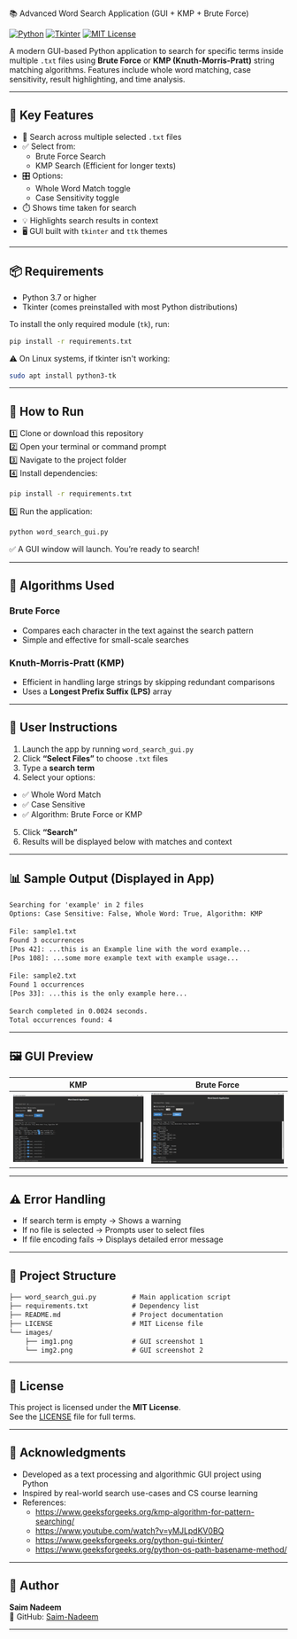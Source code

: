 📚 Advanced Word Search Application (GUI + KMP + Brute Force)

[![Python](https://img.shields.io/badge/Built%20with-Python-blue.svg)](https://www.python.org/)
[![Tkinter](https://img.shields.io/badge/GUI-Tkinter-orange.svg)](https://wiki.python.org/moin/TkInter)
[![MIT License](https://img.shields.io/badge/License-MIT-yellow.svg)](LICENSE)

A modern GUI-based Python application to search for specific terms inside multiple `.txt` files using **Brute Force** or **KMP (Knuth-Morris-Pratt)** string matching algorithms. Features include whole word matching, case sensitivity, result highlighting, and time analysis.

---

## 🎯 Key Features

- 🔎 Search across multiple selected `.txt` files
- ✅ Select from:
  - Brute Force Search
  - KMP Search (Efficient for longer texts)
- 🎛️ Options:
  - Whole Word Match toggle
  - Case Sensitivity toggle
- ⏱️ Shows time taken for search
- 💡 Highlights search results in context
- 🖥️ GUI built with `tkinter` and `ttk` themes

---

## 📦 Requirements

- Python 3.7 or higher
- Tkinter (comes preinstalled with most Python distributions)

To install the only required module (`tk`), run:

```bash
pip install -r requirements.txt
```

⚠️ On Linux systems, if tkinter isn't working:

```bash
sudo apt install python3-tk
```

---

## 🚀 How to Run

1️⃣ Clone or download this repository  
2️⃣ Open your terminal or command prompt  
3️⃣ Navigate to the project folder  
4️⃣ Install dependencies:

```bash
pip install -r requirements.txt
```

5️⃣ Run the application:

```bash
python word_search_gui.py
```

✅ A GUI window will launch. You’re ready to search!

---

## 🧠 Algorithms Used

### Brute Force
- Compares each character in the text against the search pattern
- Simple and effective for small-scale searches

### Knuth-Morris-Pratt (KMP)
- Efficient in handling large strings by skipping redundant comparisons
- Uses a **Longest Prefix Suffix (LPS)** array

---

## 🧭 User Instructions

1. Launch the app by running `word_search_gui.py`  
2. Click **“Select Files”** to choose `.txt` files  
3. Type a **search term**  
4. Select your options:
  - ✅ Whole Word Match
  - ✅ Case Sensitive
  - ✅ Algorithm: Brute Force or KMP  
5. Click **“Search”**
6. Results will be displayed below with matches and context

---

## 📊 Sample Output (Displayed in App)

```
Searching for 'example' in 2 files
Options: Case Sensitive: False, Whole Word: True, Algorithm: KMP

File: sample1.txt
Found 3 occurrences
[Pos 42]: ...this is an Example line with the word example...
[Pos 108]: ...some more example text with example usage...

File: sample2.txt
Found 1 occurrences
[Pos 33]: ...this is the only example here...

Search completed in 0.0024 seconds.
Total occurrences found: 4
```

---

## 🖼️ GUI Preview

| KMP                           | Brute Force                        |
|-------------------------------|------------------------------------|
| ![GUI 1](images/img1.png)     | ![GUI 2](images/img2.png)          |

---

## ⚠️ Error Handling

- If search term is empty → Shows a warning  
- If no file is selected → Prompts user to select files  
- If file encoding fails → Displays detailed error message  

---

## 📁 Project Structure

```
├── word_search_gui.py         # Main application script
├── requirements.txt           # Dependency list
├── README.md                  # Project documentation
├── LICENSE                    # MIT License file
└── images/
    ├── img1.png               # GUI screenshot 1
    └── img2.png               # GUI screenshot 2
```

---

## 🔐 License

This project is licensed under the **MIT License**.  
See the [LICENSE](LICENSE) file for full terms.

---

## 🙌 Acknowledgments

- Developed as a text processing and algorithmic GUI project using Python  
- Inspired by real-world search use-cases and CS course learning  
- References:
  - https://www.geeksforgeeks.org/kmp-algorithm-for-pattern-searching/
  - https://www.youtube.com/watch?v=yMJLpdKV0BQ
  - https://www.geeksforgeeks.org/python-gui-tkinter/
  - https://www.geeksforgeeks.org/python-os-path-basename-method/

---

## 👤 Author

**Saim Nadeem**  
🔗 GitHub: [Saim-Nadeem](https://github.com/Saim-Nadeem)

---
